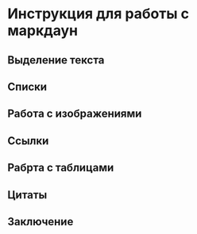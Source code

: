 # Инструкция для работы с маркдаун

## Выделение текста

## Списки

## Работа с изображениями

## Ссылки

## Рабрта с таблицами

## Цитаты

## Заключение